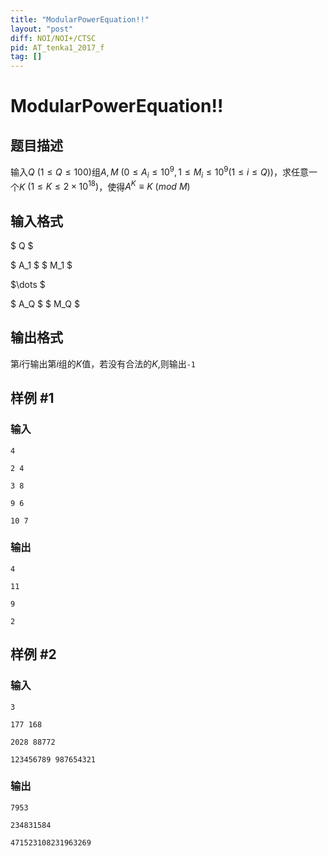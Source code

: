 ```yaml
---
title: "ModularPowerEquation!!"
layout: "post"
diff: NOI/NOI+/CTSC
pid: AT_tenka1_2017_f
tag: []
---
```


# ModularPowerEquation!!

## 题目描述

输入$Q$ $(1\leq Q\leq 100)$组$A,M$ $(0\leq A_i\leq 10^9, 1\leq M_i\leq 10^9(1\leq i\leq Q))$，求任意一个$K$ $(1\leq K\leq 2\times 10^{18})$，使得$A^K\equiv K\ (mod\ M)$

## 输入格式

$ Q $ 

$ A_1 $   $ M_1 $ 

$\dots $

$ A_Q $   $ M_Q $

## 输出格式

第$i$行输出第$i$组的$K$值，若没有合法的$K$,则输出```-1```

## 样例 #1

### 输入

```
4
2 4
3 8
9 6
10 7
```

### 输出

```
4
11
9
2
```

## 样例 #2

### 输入

```
3
177 168
2028 88772
123456789 987654321
```

### 输出

```
7953
234831584
471523108231963269
```

